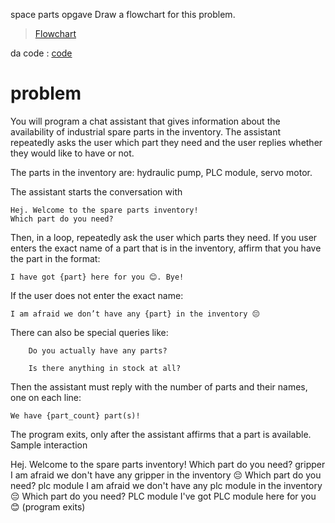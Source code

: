  space parts opgave 
Draw a flowchart for this problem.
> [Flowchart](flowchartSpaceParts.png)

da code : [code](main.c)



# problem 
You will program a chat assistant that gives information about the availability of industrial spare parts in the inventory. The assistant repeatedly asks the user which part they need and the user replies whether they would like to have or not.

The parts in the inventory are: hydraulic pump, PLC module, servo motor.

The assistant starts the conversation with

    Hej. Welcome to the spare parts inventory!
    Which part do you need?

Then, in a loop, repeatedly ask the user which parts they need. If you user enters the exact name of a part that is in the inventory, affirm that you have the part in the format:

    I have got {part} here for you 😊. Bye!

If the user does not enter the exact name:

    I am afraid we don’t have any {part} in the inventory 😔

There can also be special queries like:

        Do you actually have any parts?

        Is there anything in stock at all?

Then the assistant must reply with the number of parts and their names, one on each line:

    We have {part_count} part(s)!

The program exits, only after the assistant affirms that a part is available.
Sample interaction

Hej. Welcome to the spare parts inventory!
Which part do you need? gripper
I am afraid we don't have any gripper in the inventory 😔
Which part do you need? plc module
I am afraid we don't have any plc module in the inventory 😔
Which part do you need? PLC module
I've got PLC module here for you 😊
(program exits)


